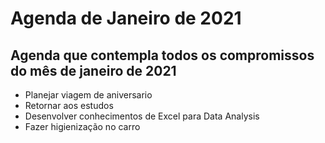 # Agenda de Janeiro de 2021
## Agenda que contempla todos os compromissos do mês de janeiro de 2021
 - Planejar viagem de aniversario
 - Retornar aos estudos
 - Desenvolver conhecimentos de Excel para Data Analysis
 - Fazer higienização no carro
